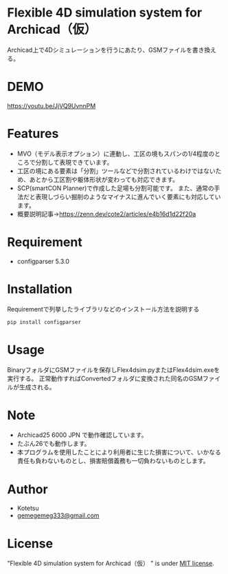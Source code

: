# Flexible 4D simulation system for Archicad（仮） 

Archicad上で4Dシミュレーションを行うにあたり、GSMファイルを書き換える。

# DEMO

https://youtu.be/JjVQ9UvnnPM

# Features

* MVO（モデル表示オプション）に連動し、工区の境もスパンの1/4程度のところで分割して表現できています。
* 工区の境にある要素は「分割」ツールなどで分割されているわけではないため、あとから工区割や躯体形状が変わっても対応できます。
* SCP(smartCON Planner)で作成した足場も分割可能です。
また、通常の手法だと表現しづらい掘削のようなマイナスに進んでいく要素にも対応しています。
* 概要説明記事→https://zenn.dev/cote2/articles/e4b16d1d22f20a

# Requirement

* configparser 5.3.0

# Installation

Requirementで列挙したライブラリなどのインストール方法を説明する

```bash
pip install configparser
```

# Usage

BinaryフォルダにGSMファイルを保存しFlex4dsim.pyまたはFlex4dsim.exeを実行する。
正常動作すればConvertedフォルダに変換された同名のGSMファイルが生成される。

# Note

* Archicad25 6000 JPN で動作確認しています。
* たぶん26でも動作します。
* 本プログラムを使用したことにより利用者に生じた損害について、いかなる責任も負わないものとし、損害賠償義務も一切負わないものとします。

# Author

* Kotetsu
* gemegemeg333@gmail.com

# License
"Flexible 4D simulation system for Archicad（仮） " is under [MIT license](https://en.wikipedia.org/wiki/MIT_License).
  